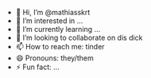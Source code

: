 - 👋 Hi, I’m @mathiasskrt
- 👀 I’m interested in ...
- 🌱 I’m currently learning ...
- 💞️ I’m looking to collaborate on dis dick
- 📫 How to reach me: tinder
- 😄 Pronouns: they/them
- ⚡ Fun fact: ...

<!---
mathiasskrt/mathiasskrt is a ✨ special ✨ repository because its `README.md` (this file) appears on your GitHub profile.
You can click the Preview link to take a look at your changes.
--->
